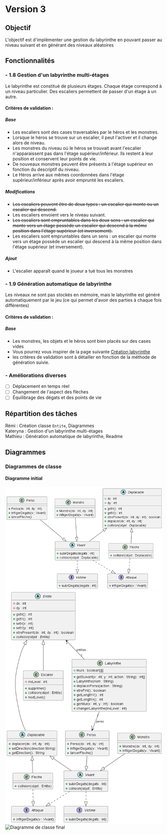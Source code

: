 # Version 3

## Objectif
L'objectif est d'implémenter une gestion du labyrinthe en pouvant passer au niveau suivant et en générant des niveaux aléatoires

## Fonctionnalités
### - 1.8 Gestion d'un labyrinthe multi-étages
Le labyrinthe est constitué de plusieurs étages. Chaque étage correspond à un niveau
particulier. Des escaliers permettent de passer d'un étage à un autre.
#### Critères de validation :
##### Base
* Les escaliers sont des cases traversables par le héros et les monstres.
* Lorsque le héros se trouve sur un escalier, il peut l'activer et il change alors de
niveau.
* Les monstres du niveau où le héros se trouvait avant l'escalier n'apparaissent pas
dans l'étage supérieur/inférieur. Ils restent à leur position et conservent leur points
de vie.
* De nouveaux monstres peuvent être présents à l'étage supérieur en fonction du
descriptif du niveau.
* Le Héros arrive aux mêmes coordonnées dans l'étage supérieur/inférieur après
avoir emprunté les escaliers.
##### Modifications
* ~~Les escaliers peuvent être de deux types : un escalier qui monte ou un escalier qui descend.~~ 
* Les escaliers envoient vers le niveau suivant. 
* ~~Les escaliers sont empruntables dans les deux sens : un escalier qui monte vers un étage possède un escalier qui descend à la même position dans l'étage supérieur (et inversement).~~
* Les escaliers sont empruntables dans un sens : un escalier qui monte vers un étage possède un escalier qui descend à la même position dans l'étage supérieur (et inversement).
##### Ajout
* L'escalier apparaît quand le joueur a tué tous les monstres   

### - 1.9 Génération automatique de labyrinthe
Les niveaux ne sont pas stockés en mémoire, mais le labyrinthe est généré automatiquement par le jeu (ce qui permet d'avoir des parties à chaque fois différentes)   
#### Critères de validation :  
##### Base
* Les monstres, les objets et le héros sont bien placés sur des cases vides
* Vous pourrez vous inspirer de la page suivante [Création labyrinthe](http://www.encyclopedie-incomplete.com/?Modelisation-et-Creation-d-un)
* les critères de validation sont à détailler en fonction de la méthode de génération suivie.

### - Améliorations diverses
 - [ ] Déplacement en temps réel
 - [ ] Changement de l'aspect des flèches
 - [ ] Équilibrage des dégats et des points de vie

## Répartition des tâches
Rémi : Création classe `Entite`, Diagrammes    
Kateryna : Gestion d'un labyrinthe multi-étages    
Mathieu : Génération automatique de labyrinthe, Readme    

## Diagrammes
### Diagrammes de classe
#### Diagramme initial
<img src="https://github.com/remi-choffat/2024_Zeldiablo_remi-choffat_Cesareuh_katrinltvnv/blob/main/documents/version_2/diag_classe_v2.png" alt="Diagramme de classe initial"></img>
<img src="https://github.com/remi-choffat/2024_Zeldiablo_remi-choffat_Cesareuh_katrinltvnv/blob/main/documents/version_3/diag_classe_v3.png" alt="Diagramme de classe conception"></img>
<img src="https://github.com/remi-choffat/2024_Zeldiablo_remi-choffat_Cesareuh_katrinltvnv/blob/main/documents/version_3/diag_classe_final_v3.png" alt="Diagramme de classe final"></img>

